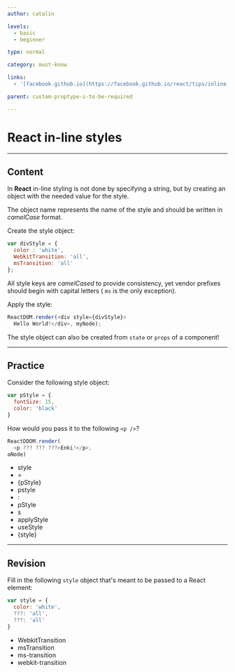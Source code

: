 ```yaml
---
author: catalin

levels:
  - basic
  - beginner

type: normal

category: must-know

links:
  - '[facebook.github.io](https://facebook.github.io/react/tips/inline-styles.html){website}'

parent: custom-proptype-s-to-be-required

---
```

# **React** in-line styles

---
## Content

In **React** in-line styling is not done by specifying a string, but by creating an object with the needed value for the style.

The object name represents the name of the style and should be written in *camelCase* format.

Create the style object:

```javascript
var divStyle = {
  color : 'white',
  WebkitTransition: 'all',
  msTransition: 'all'
};
```

All style keys are *camelCased* to provide consistency, yet vendor prefixes should begin with capital letters ( `ms` is the only exception).

Apply the style:

```javascript
ReactDOM.render(<div style={divStyle}>
  Hello World!</div>, myNode);
```

The style object can also be created from `state` or `props` of a component!

---
## Practice

Consider the following style object:

```javascript
var pStyle = {
  fontSize: 15,
  color: 'black'
}
```

How would you pass it to the following `<p />`?

```javascript
ReactDDOM.render(
  <p ??? ??? ???>Enki!</p>,
aNode)
```

* style
* =
* {pStyle}
* pstyle
* :
* pStyle
* s
* applyStyle
* useStyle
* {style}

---
## Revision

Fill in the following `style` object that's meant to be passed to a React element:

```javascript
var style = {
  color: 'white',
  ???: 'all',
  ???: 'all'
}
```

* WebkitTransition
* msTransition
* ms-transition
* webkit-transition